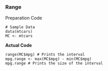 ### Range
Preparation Code
```
# Sample Data
data(mtcars)
MC <- mtcars
```
**Actual Code**
```
range(MC$mpg) # Prints the interval
mpg.range <- max(MC$mpg) - min(MC$mpg)
mpg.range # Prints the size of the interval
```
